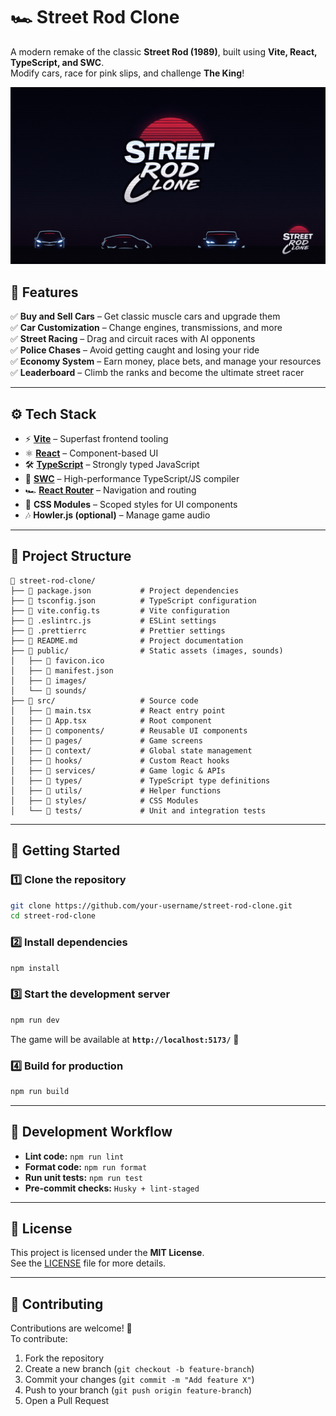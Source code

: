# 🏎️ Street Rod Clone

A modern remake of the classic **Street Rod (1989)**, built using **Vite, React, TypeScript, and SWC**.  
Modify cars, race for pink slips, and challenge **The King**!  

![Street Rod Clone Banner](public/images/banner.png) <!-- Adicione um banner do jogo aqui -->

## 🚀 Features

✅ **Buy and Sell Cars** – Get classic muscle cars and upgrade them  
✅ **Car Customization** – Change engines, transmissions, and more  
✅ **Street Racing** – Drag and circuit races with AI opponents  
✅ **Police Chases** – Avoid getting caught and losing your ride  
✅ **Economy System** – Earn money, place bets, and manage your resources  
✅ **Leaderboard** – Climb the ranks and become the ultimate street racer  

---

## ⚙️ Tech Stack

- ⚡ **[Vite](https://vitejs.dev/)** – Superfast frontend tooling  
- ⚛️ **[React](https://react.dev/)** – Component-based UI  
- 🛠 **[TypeScript](https://www.typescriptlang.org/)** – Strongly typed JavaScript  
- 🚀 **[SWC](https://swc.rs/)** – High-performance TypeScript/JS compiler  
- 🏎 **[React Router](https://reactrouter.com/)** – Navigation and routing  
- 🎨 **CSS Modules** – Scoped styles for UI components  
- 🎶 **Howler.js (optional)** – Manage game audio  

---

## 📂 Project Structure

```
📂 street-rod-clone/  
├── 📄 package.json           # Project dependencies  
├── 📄 tsconfig.json          # TypeScript configuration  
├── 📄 vite.config.ts         # Vite configuration  
├── 📄 .eslintrc.js           # ESLint settings  
├── 📄 .prettierrc            # Prettier settings  
├── 📄 README.md              # Project documentation  
├── 📂 public/                # Static assets (images, sounds)  
│   ├── 📄 favicon.ico  
│   ├── 📄 manifest.json  
│   ├── 📂 images/  
│   └── 📂 sounds/  
├── 📂 src/                   # Source code  
│   ├── 📄 main.tsx           # React entry point  
│   ├── 📄 App.tsx            # Root component  
│   ├── 📂 components/        # Reusable UI components  
│   ├── 📂 pages/             # Game screens  
│   ├── 📂 context/           # Global state management  
│   ├── 📂 hooks/             # Custom React hooks  
│   ├── 📂 services/          # Game logic & APIs  
│   ├── 📂 types/             # TypeScript type definitions  
│   ├── 📂 utils/             # Helper functions  
│   ├── 📂 styles/            # CSS Modules  
│   └── 📂 tests/             # Unit and integration tests  
```

---

## 🚀 Getting Started

### 1️⃣ **Clone the repository**
```bash
git clone https://github.com/your-username/street-rod-clone.git
cd street-rod-clone
```

### 2️⃣ **Install dependencies**
```bash
npm install
```

### 3️⃣ **Start the development server**
```bash
npm run dev
```
The game will be available at **`http://localhost:5173/`** 🚗

### 4️⃣ **Build for production**
```bash
npm run build
```

---

## 🔧 Development Workflow

- **Lint code:** `npm run lint`
- **Format code:** `npm run format`
- **Run unit tests:** `npm run test`
- **Pre-commit checks:** `Husky + lint-staged`

---

## 📜 License

This project is licensed under the **MIT License**.  
See the [LICENSE](LICENSE) file for more details.  

---

## 🤝 Contributing

Contributions are welcome! 🎉  
To contribute:  
1. Fork the repository  
2. Create a new branch (`git checkout -b feature-branch`)  
3. Commit your changes (`git commit -m "Add feature X"`)  
4. Push to your branch (`git push origin feature-branch`)  
5. Open a Pull Request